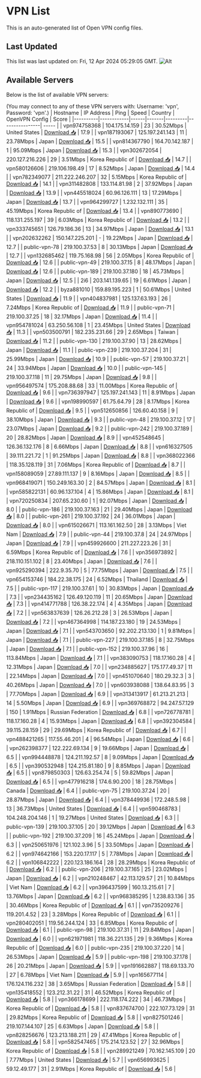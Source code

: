 # VPN List

This is an auto-generated list of Open VPN config files.

## Last Updated

This list was last updated on: Fri, 12 Apr 2024 05:29:05 GMT.
![Alt](https://repobeats.axiom.co/api/embed/186b98318ef1479477931607c1ad7d823f12451f.svg "Repobeats analytics image")

## Available Servers

Below is the list of available VPN servers:

(You may connect to any of these VPN servers with: Username: 'vpn', Password: 'vpn'.)
| Hostname | IP Address | Ping | Speed | Country | OpenVPN Config | Score |
|----------|------------|------|-------|---------|----------------| ----- |
| vpn974758368 | 104.175.14.159 | 23 | 30.52Mbps | United States | [Download 📥](./configs/server_0_US.ovpn) | 17.9 |
| vpn187193067 | 125.197.241.143 | 11 | 23.78Mbps | Japan | [Download 📥](./configs/server_1_JP.ovpn) | 15.5 |
| vpn814367790 | 164.70.142.187 | 1 | 95.09Mbps | Japan | [Download 📥](./configs/server_2_JP.ovpn) | 15.3 |
| vpn302672054 | 220.127.216.226 | 29 | 3.51Mbps | Korea Republic of | [Download 📥](./configs/server_3_KR.ovpn) | 14.7 |
| vpn580126606 | 219.106.198.49 | 17 | 8.52Mbps | Japan | [Download 📥](./configs/server_4_JP.ovpn) | 14.4 |
| vpn782349077 | 211.222.246.207 | 32 | 5.15Mbps | Korea Republic of | [Download 📥](./configs/server_5_KR.ovpn) | 14.1 |
| vpn311482808 | 133.114.81.98 | 2 | 37.92Mbps | Japan | [Download 📥](./configs/server_6_JP.ovpn) | 13.9 |
| vpn445518024 | 60.96.126.111 | 13 | 17.29Mbps | Japan | [Download 📥](./configs/server_7_JP.ovpn) | 13.7 |
| vpn964299727 | 1.232.132.111 | 35 | 45.19Mbps | Korea Republic of | [Download 📥](./configs/server_8_KR.ovpn) | 13.4 |
| vpn890773690 | 118.131.255.197 | 39 | 6.03Mbps | Korea Republic of | [Download 📥](./configs/server_9_KR.ovpn) | 13.2 |
| vpn333745651 | 126.79.186.36 | 13 | 34.97Mbps | Japan | [Download 📥](./configs/server_10_JP.ovpn) | 13.1 |
| vpn202632262 | 150.147.225.201 | - | 19.22Mbps | Japan | [Download 📥](./configs/server_11_JP.ovpn) | 12.7 |
| public-vpn-78 | 219.100.37.53 | 8 | 30.13Mbps | Japan | [Download 📥](./configs/server_12_JP.ovpn) | 12.7 |
| vpn132685462 | 119.75.168.98 | 56 | 2.05Mbps | Korea Republic of | [Download 📥](./configs/server_13_KR.ovpn) | 12.6 |
| public-vpn-49 | 219.100.37.15 | 8 | 48.17Mbps | Japan | [Download 📥](./configs/server_14_JP.ovpn) | 12.6 |
| public-vpn-189 | 219.100.37.180 | 18 | 45.73Mbps | Japan | [Download 📥](./configs/server_15_JP.ovpn) | 12.5 |
| 2i6 | 203.141.139.65 | 19 | 6.61Mbps | Japan | [Download 📥](./configs/server_16_JP.ovpn) | 12.2 |
| byza881010 | 159.89.195.223 | 1 | 50.61Mbps | United States | [Download 📥](./configs/server_17_US.ovpn) | 11.9 |
| vpn404837981 | 125.137.63.193 | 26 | 7.24Mbps | Korea Republic of | [Download 📥](./configs/server_18_KR.ovpn) | 11.9 |
| public-vpn-71 | 219.100.37.25 | 18 | 32.17Mbps | Japan | [Download 📥](./configs/server_19_JP.ovpn) | 11.4 |
| vpn954781024 | 63.250.56.108 | 1 | 23.45Mbps | United States | [Download 📥](./configs/server_20_US.ovpn) | 11.3 |
| vpn503500791 | 182.235.231.66 | 29 | 2.65Mbps | Taiwan | [Download 📥](./configs/server_21_TW.ovpn) | 11.2 |
| public-vpn-130 | 219.100.37.90 | 13 | 28.62Mbps | Japan | [Download 📥](./configs/server_22_JP.ovpn) | 11.1 |
| public-vpn-239 | 219.100.37.204 | 31 | 25.99Mbps | Japan | [Download 📥](./configs/server_23_JP.ovpn) | 10.9 |
| public-vpn-57 | 219.100.37.21 | 24 | 33.94Mbps | Japan | [Download 📥](./configs/server_24_JP.ovpn) | 10.0 |
| public-vpn-145 | 219.100.37.118 | 11 | 29.75Mbps | Japan | [Download 📥](./configs/server_25_JP.ovpn) | 9.8 |
| vpn956497574 | 175.208.88.68 | 33 | 11.00Mbps | Korea Republic of | [Download 📥](./configs/server_26_KR.ovpn) | 9.6 |
| vpn736397947 | 125.197.241.143 | 11 | 8.91Mbps | Japan | [Download 📥](./configs/server_27_JP.ovpn) | 9.6 |
| vpn198990597 | 61.75.64.79 | 28 | 8.17Mbps | Korea Republic of | [Download 📥](./configs/server_28_KR.ovpn) | 9.5 |
| vpn512650856 | 126.60.40.158 | 9 | 38.10Mbps | Japan | [Download 📥](./configs/server_29_JP.ovpn) | 9.3 |
| public-vpn-48 | 219.100.37.12 | 17 | 23.07Mbps | Japan | [Download 📥](./configs/server_30_JP.ovpn) | 9.2 |
| public-vpn-242 | 219.100.37.189 | 20 | 28.82Mbps | Japan | [Download 📥](./configs/server_31_JP.ovpn) | 8.9 |
| vpn452548645 | 126.36.132.176 | 8 | 6.66Mbps | Japan | [Download 📥](./configs/server_32_JP.ovpn) | 8.8 |
| vpn616327505 | 39.111.221.72 | 1 | 91.25Mbps | Japan | [Download 📥](./configs/server_33_JP.ovpn) | 8.8 |
| vpn368022366 | 118.35.128.119 | 31 | 7.06Mbps | Korea Republic of | [Download 📥](./configs/server_34_KR.ovpn) | 8.7 |
| vpn158089059 | 27.89.111.137 | 9 | 8.16Mbps | Japan | [Download 📥](./configs/server_35_JP.ovpn) | 8.5 |
| vpn968419071 | 150.249.163.30 | 2 | 84.57Mbps | Japan | [Download 📥](./configs/server_36_JP.ovpn) | 8.1 |
| vpn585822131 | 60.96.137.104 | 4 | 15.86Mbps | Japan | [Download 📥](./configs/server_37_JP.ovpn) | 8.1 |
| vpn720250834 | 207.65.230.60 | 1 | 92.07Mbps | Japan | [Download 📥](./configs/server_38_JP.ovpn) | 8.0 |
| public-vpn-186 | 219.100.37.163 | 21 | 29.40Mbps | Japan | [Download 📥](./configs/server_39_JP.ovpn) | 8.0 |
| public-vpn-261 | 219.100.37.192 | 24 | 36.01Mbps | Japan | [Download 📥](./configs/server_40_JP.ovpn) | 8.0 |
| vpn615026671 | 113.161.162.50 | 28 | 3.13Mbps | Viet Nam | [Download 📥](./configs/server_41_VN.ovpn) | 7.9 |
| public-vpn-44 | 219.100.37.8 | 24 | 24.97Mbps | Japan | [Download 📥](./configs/server_42_JP.ovpn) | 7.9 |
| vpn459926600 | 211.227.223.26 | 31 | 6.59Mbps | Korea Republic of | [Download 📥](./configs/server_43_KR.ovpn) | 7.6 |
| vpn356973892 | 218.110.151.102 | 8 | 23.40Mbps | Japan | [Download 📥](./configs/server_44_JP.ovpn) | 7.6 |
| vpn925290394 | 222.9.35.70 | 5 | 77.75Mbps | Japan | [Download 📥](./configs/server_45_JP.ovpn) | 7.5 |
| vpn654153746 | 184.22.38.175 | 24 | 6.52Mbps | Thailand | [Download 📥](./configs/server_46_TH.ovpn) | 7.5 |
| public-vpn-117 | 219.100.37.61 | 10 | 30.83Mbps | Japan | [Download 📥](./configs/server_47_JP.ovpn) | 7.3 |
| vpn234435162 | 126.49.120.119 | 11 | 20.65Mbps | Japan | [Download 📥](./configs/server_48_JP.ovpn) | 7.3 |
| vpn414771788 | 126.38.22.174 | 4 | 4.35Mbps | Japan | [Download 📥](./configs/server_49_JP.ovpn) | 7.2 |
| vpn563837639 | 126.26.212.28 | 3 | 26.53Mbps | Japan | [Download 📥](./configs/server_50_JP.ovpn) | 7.2 |
| vpn467364998 | 114.187.23.180 | 19 | 24.53Mbps | Japan | [Download 📥](./configs/server_51_JP.ovpn) | 7.1 |
| vpn543703650 | 92.202.213.130 | 1 | 9.81Mbps | Japan | [Download 📥](./configs/server_52_JP.ovpn) | 7.1 |
| public-vpn-227 | 219.100.37.185 | 8 | 32.75Mbps | Japan | [Download 📥](./configs/server_53_JP.ovpn) | 7.1 |
| public-vpn-152 | 219.100.37.96 | 16 | 113.84Mbps | Japan | [Download 📥](./configs/server_54_JP.ovpn) | 7.1 |
| vpn383090753 | 118.17.160.28 | 4 | 12.31Mbps | Japan | [Download 📥](./configs/server_55_JP.ovpn) | 7.0 |
| vpn234885627 | 175.177.49.37 | 11 | 22.14Mbps | Japan | [Download 📥](./configs/server_56_JP.ovpn) | 7.0 |
| vpn451070640 | 180.29.32.3 | 3 | 40.26Mbps | Japan | [Download 📥](./configs/server_57_JP.ovpn) | 7.0 |
| vpn603938088 | 138.64.83.95 | 3 | 77.70Mbps | Japan | [Download 📥](./configs/server_58_JP.ovpn) | 6.9 |
| vpn313413917 | 61.213.21.213 | 14 | 5.50Mbps | Japan | [Download 📥](./configs/server_59_JP.ovpn) | 6.9 |
| vpn369768872 | 94.247.57.129 | 150 | 1.91Mbps | Russian Federation | [Download 📥](./configs/server_60_RU.ovpn) | 6.8 |
| vpn726778781 | 118.17.160.28 | 4 | 15.93Mbps | Japan | [Download 📥](./configs/server_61_JP.ovpn) | 6.8 |
| vpn392304584 | 39.115.28.159 | 29 | 29.69Mbps | Korea Republic of | [Download 📥](./configs/server_62_KR.ovpn) | 6.7 |
| vpn488421265 | 117.55.46.201 | 4 | 96.54Mbps | Japan | [Download 📥](./configs/server_63_JP.ovpn) | 6.6 |
| vpn262398377 | 122.222.69.134 | 9 | 19.66Mbps | Japan | [Download 📥](./configs/server_64_JP.ovpn) | 6.5 |
| vpn994448878 | 124.211.192.57 | 8 | 9.09Mbps | Japan | [Download 📥](./configs/server_65_JP.ovpn) | 6.5 |
| vpn390532948 | 124.215.81.180 | 9 | 8.85Mbps | Japan | [Download 📥](./configs/server_66_JP.ovpn) | 6.5 |
| vpn879850303 | 126.63.254.74 | 5 | 59.82Mbps | Japan | [Download 📥](./configs/server_67_JP.ovpn) | 6.5 |
| vpn477916218 | 174.6.90.200 | 18 | 28.75Mbps | Canada | [Download 📥](./configs/server_68_CA.ovpn) | 6.4 |
| public-vpn-75 | 219.100.37.24 | 20 | 28.87Mbps | Japan | [Download 📥](./configs/server_69_JP.ovpn) | 6.4 |
| vpn378449936 | 172.248.5.98 | 13 | 36.73Mbps | United States | [Download 📥](./configs/server_70_US.ovpn) | 6.4 |
| vpn590468783 | 104.248.204.146 | 1 | 19.27Mbps | United States | [Download 📥](./configs/server_71_US.ovpn) | 6.3 |
| public-vpn-139 | 219.100.37.105 | 20 | 39.12Mbps | Japan | [Download 📥](./configs/server_72_JP.ovpn) | 6.3 |
| public-vpn-192 | 219.100.37.209 | 16 | 45.24Mbps | Japan | [Download 📥](./configs/server_73_JP.ovpn) | 6.3 |
| vpn250651976 | 121.102.3.96 | 5 | 33.50Mbps | Japan | [Download 📥](./configs/server_74_JP.ovpn) | 6.2 |
| vpn974642166 | 153.220.17.117 | 5 | 7.78Mbps | Japan | [Download 📥](./configs/server_75_JP.ovpn) | 6.2 |
| vpn106842222 | 220.123.186.164 | 28 | 28.29Mbps | Korea Republic of | [Download 📥](./configs/server_76_KR.ovpn) | 6.2 |
| public-vpn-206 | 219.100.37.165 | 25 | 23.02Mbps | Japan | [Download 📥](./configs/server_77_JP.ovpn) | 6.2 |
| vpn210248467 | 42.113.129.57 | 21 | 10.84Mbps | Viet Nam | [Download 📥](./configs/server_78_VN.ovpn) | 6.2 |
| vpn396437599 | 160.13.215.61 | 7 | 13.76Mbps | Japan | [Download 📥](./configs/server_79_JP.ovpn) | 6.2 |
| vpn968385295 | 1.238.83.136 | 35 | 30.46Mbps | Korea Republic of | [Download 📥](./configs/server_80_KR.ovpn) | 6.1 |
| vpn735209276 | 119.201.4.52 | 23 | 3.28Mbps | Korea Republic of | [Download 📥](./configs/server_81_KR.ovpn) | 6.1 |
| vpn280402051 | 119.56.244.124 | 33 | 6.85Mbps | Korea Republic of | [Download 📥](./configs/server_82_KR.ovpn) | 6.1 |
| public-vpn-98 | 219.100.37.31 | 11 | 29.84Mbps | Japan | [Download 📥](./configs/server_83_JP.ovpn) | 6.0 |
| vpn621971981 | 118.36.221.135 | 29 | 9.36Mbps | Korea Republic of | [Download 📥](./configs/server_84_KR.ovpn) | 6.0 |
| public-vpn-235 | 219.100.37.220 | 14 | 26.53Mbps | Japan | [Download 📥](./configs/server_85_JP.ovpn) | 5.9 |
| public-vpn-198 | 219.100.37.178 | 26 | 20.21Mbps | Japan | [Download 📥](./configs/server_86_JP.ovpn) | 5.9 |
| vpn191662887 | 118.69.133.70 | 27 | 6.78Mbps | Viet Nam | [Download 📥](./configs/server_87_VN.ovpn) | 5.9 |
| vpn165677114 | 176.124.116.232 | 38 | 3.65Mbps | Russian Federation | [Download 📥](./configs/server_88_RU.ovpn) | 5.8 |
| vpn135418552 | 123.212.31.22 | 31 | 46.52Mbps | Korea Republic of | [Download 📥](./configs/server_89_KR.ovpn) | 5.8 |
| vpn366178699 | 222.118.174.222 | 34 | 46.73Mbps | Korea Republic of | [Download 📥](./configs/server_90_KR.ovpn) | 5.8 |
| vpn837674700 | 222.107.73.129 | 31 | 29.82Mbps | Korea Republic of | [Download 📥](./configs/server_91_KR.ovpn) | 5.8 |
| vpn827501246 | 219.107.144.107 | 25 | 6.63Mbps | Japan | [Download 📥](./configs/server_92_JP.ovpn) | 5.8 |
| vpn828256676 | 123.213.188.211 | 29 | 47.41Mbps | Korea Republic of | [Download 📥](./configs/server_93_KR.ovpn) | 5.8 |
| vpn582547465 | 175.214.123.52 | 27 | 32.96Mbps | Korea Republic of | [Download 📥](./configs/server_94_KR.ovpn) | 5.8 |
| vpn289921249 | 70.162.145.109 | 20 | 7.77Mbps | United States | [Download 📥](./configs/server_95_US.ovpn) | 5.7 |
| vpn656993625 | 59.12.49.177 | 31 | 2.91Mbps | Korea Republic of | [Download 📥](./configs/server_96_KR.ovpn) | 5.6 |
